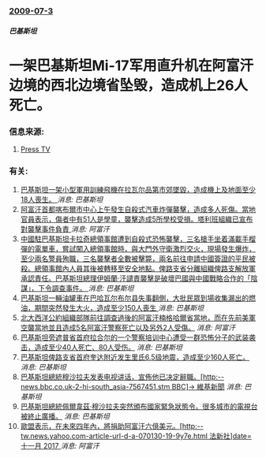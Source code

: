 ### [2009-07-3](/news/2009/07/3/index.md)

##### 巴基斯坦
# 一架巴基斯坦Mi-17军用直升机在阿富汗边境的西北边境省坠毁，造成机上26人死亡。




### 信息来源:

1. [Press TV](https://web.archive.org/web/20090705113806/http://www.presstv.ir/detail.aspx?id=99697&sectionid=351020401)

### 有关:

1. [巴基斯坦一架小型軍用訓練飛機在拉瓦尔品第市郊墜毀，造成機上及地面至少18人喪生。 ](/zh/news/2019/07/30/巴基斯坦一架小型軍用訓練飛機在拉瓦尔品第市郊墜毀-造成機上及地面至少18人喪生.md) _消息: 巴基斯坦_
2. [阿富汗首都喀布爾市中心上午發生自殺式汽車炸彈襲擊，造成多人死傷。當地官員表示，傷者中有51人是學童，襲擊造成5所學校受損。塔利班組織已宣布對襲擊事件負責 ](/zh/news/2019/07/1/阿富汗首都喀布爾市中心上午發生自殺式汽車炸彈襲擊-造成多人死傷-當地官員表示-傷者中有51人是學童-襲擊造成5所學校受損.md) _消息: 阿富汗_
3. [中國駐巴基斯坦卡拉奇總領事館遭到自殺式恐怖襲擊，三名槍手坐着滿載手榴彈的電單車，嘗試闖入總領事館時，與大門外守衛激烈交火，現場發生爆炸，至少兩名警員殉職，三名襲擊者全數被擊斃，兩名前往申請中國簽證的平民被殺。總領事館內人員其後被轉移至安全地點。俾路支省分離組織俾路支解放軍承認責任。巴基斯坦總理伊姆蘭·汗譴責襲擊是破壞巴國與中國戰略合作的「陰謀」，下令調查事件。 ](/zh/news/2018/11/23/中國駐巴基斯坦卡拉奇總領事館遭到自殺式恐怖襲擊-三名槍手坐着滿載手榴彈的電單車-嘗試闖入總領事館時-與大門外守衛激烈交火.md) _消息: 巴基斯坦_
4. [巴基斯坦一輛油罐車在巴哈瓦尔布尔县失事翻側，大批民眾到場收集漏出的燃油，期間突然發生大火，造成至少150人喪生 ](/zh/news/2017/06/25/巴基斯坦一輛油罐車在巴哈瓦尔布尔县失事翻側-大批民眾到場收集漏出的燃油-期間突然發生大火-造成至少150人喪生.md) _消息: 巴基斯坦_
5. [ 北大西洋公約組織部隊前往調查過後的阿富汗楠格哈爾省當地，而在先前美軍空襲當地並且造成5名阿富汗警察死亡以及另外2人受傷。](/zh/news/2013/08/1/北大西洋公約組織部隊前往調查過後的阿富汗楠格哈爾省當地-而在先前美軍空襲當地並且造成5名阿富汗警察死亡以及另外2人受傷.md) _消息: 阿富汗_
6. [巴基斯坦旁遮普省首府拉合尔的一个警察培训中心遭受一群恐怖分子的武装袭击，造成至少40人死亡、80人受伤。](/zh/news/2009/03/30/巴基斯坦旁遮普省首府拉合尔的一个警察培训中心遭受一群恐怖分子的武装袭击-造成至少40人死亡-80人受伤.md) _消息: 巴基斯坦_
7. [巴基斯坦俾路支省首府奎达附近发生里氏6.5级地震，造成至少160人死亡。](/zh/news/2008/10/29/巴基斯坦俾路支省首府奎达附近发生里氏65级地震-造成至少160人死亡.md) _消息: 巴基斯坦_
8. [ 巴基斯坦總統穆沙拉夫发表电视讲话，宣佈他已决定辭職。[http:--news.bbc.co.uk-2-hi-south_asia-7567451.stm BBC]→ 維基新聞](/zh/news/2008/08/18/巴基斯坦總統穆沙拉夫发表电视讲话-宣佈他已决定辭職-http-newsbbccouk-2-hi-south.md) _消息: 巴基斯坦_
9. [巴基斯坦總統佩爾韋茲·穆沙拉夫突然頒布國家緊急狀態令。很多城市的電視台被終止廣播。](/zh/news/2007/11/3/巴基斯坦總統佩爾韋茲-穆沙拉夫突然頒布國家緊急狀態令-很多城市的電視台被終止廣播.md) _消息: 巴基斯坦_
10. [歐盟表示，在未來四年內，將捐助阿富汗六億美元。[http:--tw.news.yahoo.com-article-url-d-a-070130-19-9y7e.html 法新社]date=十一月 2017 ](/zh/news/2007/01/29/歐盟表示-在未來四年內-將捐助阿富汗六億美元-http-twnewsyahoocom-article-url.md) _消息: 阿富汗_
